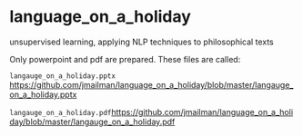 # language_on_a_holiday
unsupervised learning, applying NLP techniques to philosophical texts


Only powerpoint and pdf are prepared.  These files are called:

`langauge_on_a_holiday.pptx` <https://github.com/jmailman/language_on_a_holiday/blob/master/langauge_on_a_holiday.pptx>

`langauge_on_a_holiday.pdf`<https://github.com/jmailman/language_on_a_holiday/blob/master/langauge_on_a_holiday.pdf>
